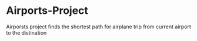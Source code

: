 # Airports-Project
Airporsts project finds the shortest path for airplane trip from current airport to the distination
